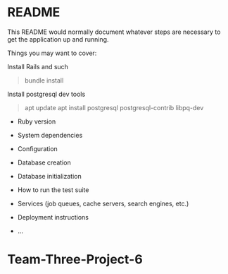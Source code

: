 # README

This README would normally document whatever steps are necessary to get the
application up and running.

Things you may want to cover:

Install Rails and such
> bundle install

Install postgresql dev tools
> apt update
> apt install postgresql postgresql-contrib libpq-dev

* Ruby version

* System dependencies

* Configuration

* Database creation

* Database initialization

* How to run the test suite

* Services (job queues, cache servers, search engines, etc.)

* Deployment instructions

* ...
# Team-Three-Project-6
